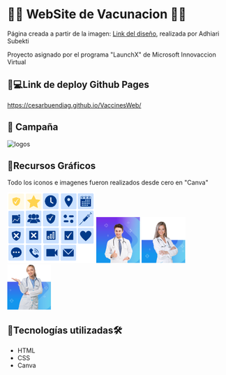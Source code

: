 # 💉💉 WebSite de Vacunacion 💉💉

Página creada a partir de la imagen: [Link del diseño](/assets/Landing.png), realizada por Adhiari Subekti

Proyecto asignado por el programa "LaunchX"  de Microsoft Innovaccion Virtual

## 💉💻Link de deploy Github Pages
https://cesarbuendiag.github.io/VaccinesWeb/

## 💉 Campaña

<img src="assets/Campaña.png" alt="logos" width="500px">

##  💉Recursos Gráficos

Todo los iconos e imagenes fueron realizados desde cero en "Canva"

<img src="assets/Logos.png" alt="logos" width="200px">
<img src="assets/fimg4.png" alt="logos" width="100px">
<img src="assets/nur.png" alt="logos" width="100px">
<img src="assets/Tdoc.png" alt="logos" width="100px">


## 💉Tecnologías utilizadas🛠️ 
- HTML 
- CSS
- Canva




